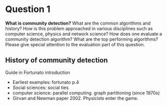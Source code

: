 # Question 1

**What is community detection?** What are the common algorithms and history? How is this problem approached in various disciplines such as computer science, physics and network science? How does one evaluate a community detection algorithm? What are the top performing algorithms? Please give special attention to the evaluation part of this question.

## History of community detection

Guide in Fortunato introduction

+ Earliest examples: fortunato p.4
+ Social sciences: social ties
+ computer science: parallel computing. graph partitioning (since 1970s)
+ Girvan and Newman paper 2002. Physicists enter the game.
